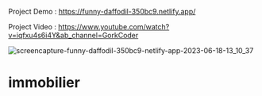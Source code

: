 Project Demo : https://funny-daffodil-350bc9.netlify.app/  

Project Video  : https://www.youtube.com/watch?v=iqfxu4s6i4Y&ab_channel=GorkCoder 

![screencapture-funny-daffodil-350bc9-netlify-app-2023-06-18-13_10_37](https://github.com/sunil9813/Real-estate-website/assets/67497228/011837d1-0937-40cd-8ea2-aa83aefaf649)
# immobilier
